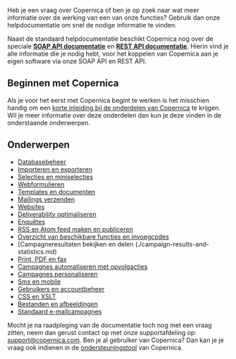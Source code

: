 Heb je een vraag over Copernica of ben je op zoek naar wat meer
informatie over de werking van een van onze functies? Gebruik dan onze
helpdocumentatie om snel de nodige informatie te vinden.

Naast de standaard helpdocumentatie beschikt Copernica nog over de
speciale [**SOAP API documentatie**](./soap-api-documentation.md "SOAP API Documentatie")
en [**REST API documentatie**](../en/the-copernica-rest-api.md "REST API Documentatie").
Hierin vind je alle informatie die je nodig hebt, voor het koppelen van
Copernica aan je eigen software via onze SOAP API en REST API.

Beginnen met Copernica
----------------------

Als je voor het eerst met Copernica begint te werken is het misschien
handig om een [korte inleiding bij de onderdelen van
Copernica](./getting-started---a-brief-overview-of-the-software.md)
te krijgen. Wil je meer informatie over deze onderdelen dan kun je deze
vinden in de onderstaande onderwerpen.

Onderwerpen
-----------

-   [Databasebeheer](./database-management.md)
-   [Importeren en exporteren](./import-and-export.md)
-   [Selecties en miniselecties](./selections-and-miniselections.md)
-   [Webformulieren](./web-forms.md "webformulieren maken en publiceren")
-   [Templates en documenten](./templates-and-documents.md "Templates en documenten")
-   [Mailings verzenden](./sending-mailings.md)
-   [Websites](./websites.md "websites")
-   [Deliverability optimaliseren](./the-key-ingredients-for-a-good-deliverability.md)
-   [Enquêtes](./enquetes-maken.md)
-   [RSS en Atom feed maken en publiceren](./create-and-publish-rss-and-atom-feeds.md)
-   [Overzicht van beschikbare functies en invoegcodes](./special-functions-and-tags.md)
-   [Campagneresultaten bekijken en delen (./campaign-results-and-statistics.md)
-   [Print, PDF en fax](./print-pdf-and-fax.md)
-   [Campagnes automatiseren met opvolgacties](./automate-campaigns.md)
-   [Campagnes personaliseren](./personalize-campaigns.md)
-   [Sms en mobile](./sms-and-mobile.md)
-   [Gebruikers en accountbeheer](./user-and-account-management.md)
-   [CSS en XSLT](./css-and-xslt.md)
-   [Bestanden en afbeeldingen](./files-and-images.md)
-   [Standaard e-mailcampagnes](./standard-email-campaigns.md)

Mocht je na raadpleging van de documentatie toch nog met een vraag
zitten, neem dan gerust contact op met onze supportafdeling op:
[support@copernica.com](mailto:support@copernica.com "support@copernica.com").
Ben je al gebruiker van Copernica? Dan kan je je vraag ook indienen in
de [ondersteuningstool](http://www.copernica.com/nl/ondersteuning/tickets "Ondersteuningstool")
van Copernica.
